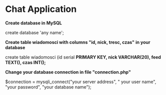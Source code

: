 <html>
  <h1>Chat Application</h1>
  <p><b>Create database in MySQL</b></p>
  <p>create database 'any name';<br>
  <p><b>Create table wiadomosci with columns "id, nick, tresc, czas" in your database</b></p>
  <p>create table wiadomosci (id serial <b>PRIMARY KEY, nick VARCHAR(20), feed TEXT(), czas INT();</b></p>
  <p><b>Change your database connection in file "connection.php"</b></p>
  <p>$connection = mysqli_connect("your server address", " your user name", "your password", "your database name");</p>
</html>
